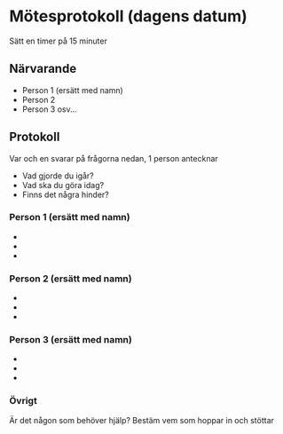 # Mötesprotokoll (dagens datum)

Sätt en timer på 15 minuter

## Närvarande
* Person 1 (ersätt med namn)
* Person 2
* Person 3
osv...

## Protokoll
Var och en svarar på frågorna nedan, 1 person antecknar
* Vad gjorde du igår?
* Vad ska du göra idag?
* Finns det några hinder?

### Person 1 (ersätt med namn)
*
*
*

### Person 2 (ersätt med namn)
*
*
*

### Person 3 (ersätt med namn)
*
*
*

### Övrigt
Är det någon som behöver hjälp? Bestäm vem som hoppar in och stöttar